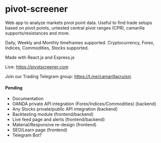 # pivot-screener
Web app to analyze markets pivot point data. Useful to find trade setups based on pivot points, untested central pivot ranges (CPR), camarilla supports/resistances and more. 

Daily, Weekly and Monthly timeframes supported.
Cryptocurrency, Forex, Indices, Commodities, Stocks supported.

Made with React.js and Express.js

Live: https://pivotscreener.com

Join our Trading Telegram group: https://t.me/camarillacruisin

#### Pending
- Documentation
- OANDA private API integration (Forex/Indices/Commodities) (backend)
- Any Stocks private/public API integration (backend)
- Backtesting module (frontend/backend)
- Live feed page and alerts (frontend/backend)
- Material/Responsive re-design (frontend)
- SEO/Learn page (frontend)
- Telegram Bot?
